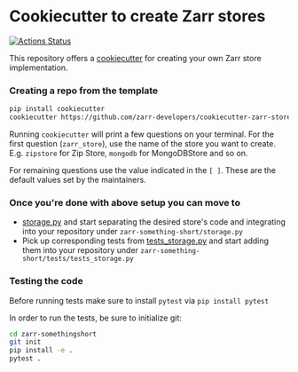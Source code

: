 # Cookiecutter to create Zarr stores

[![Actions Status](https://github.com/zarr-developers/cookiecutter-zarr-store/workflows/Build/badge.svg)](https://github.com/zarr-developers/cookiecutter-zarr-store/actions)

This repository offers a [cookiecutter](https://cookiecutter.readthedocs.io)
for creating your own Zarr store implementation.

### Creating a repo from the template

```sh
pip install cookiecutter
cookiecutter https://github.com/zarr-developers/cookiecutter-zarr-store
```
Running `cookiecutter` will print a few questions on your terminal.
For the first question (`zarr_store`), use the name of the store
you want to create. E.g. `zipstore` for Zip Store, `mongodb`
for MongoDBStore and so on.

For remaining questions use the value indicated in the `[ ]`. These are the default values set by the maintainers.

### Once you're done with above setup you can move to

- [storage.py](https://github.com/zarr-developers/zarr-python/blob/main/zarr/storage.py) and start separating the desired store's code and integrating into your repository under `zarr-something-short/storage.py`
- Pick up corresponding tests from [tests_storage.py](https://github.com/zarr-developers/zarr-python/blob/main/zarr/tests/test_storage.py) and start adding them into your repository under `zarr-something-short/tests/tests_storage.py`

### Testing the code

Before running tests make sure to install `pytest` via `pip install pytest`

In order to run the tests, be sure to initialize git:
```sh
cd zarr-somethingshort
git init
pip install -e .
pytest .
```
